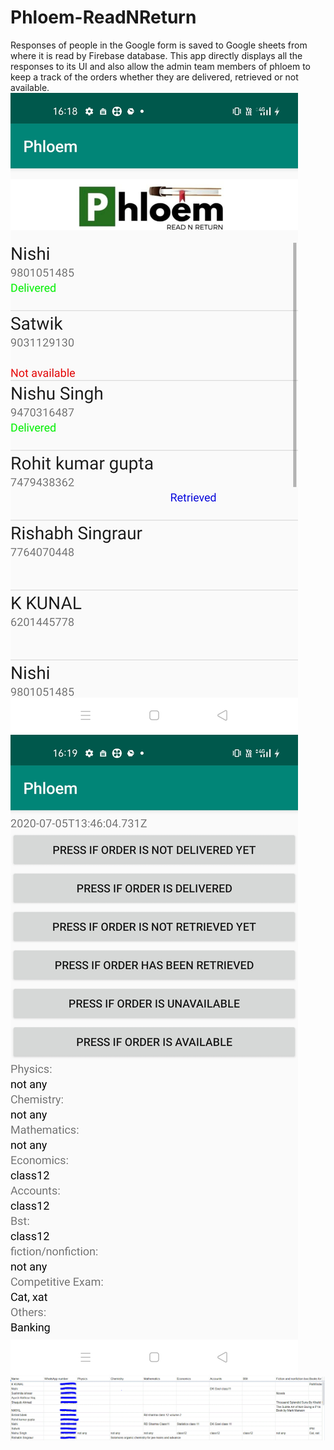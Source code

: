 # Phloem-ReadNReturn
Responses of people in the Google form is saved to Google sheets from where it is read by Firebase database. This app directly displays all the responses to its UI and also allow the admin team members of phloem to keep a track of the orders whether they are delivered, retrieved or not available.
![Screenshot](https://github.com/princesv/Phloem-ReadNReturn/blob/master/Screenshot_2020-08-02-16-18-55-21_e46387f68393a767fef05a21c9d11db9.jpg)
![Screenshot2](https://github.com/princesv/Phloem-ReadNReturn/blob/master/Screenshot_2020-08-02-16-19-10-33_e46387f68393a767fef05a21c9d11db9.jpg)
![Screemshot3](https://github.com/princesv/Phloem-ReadNReturn/blob/master/Capture.GIF)
